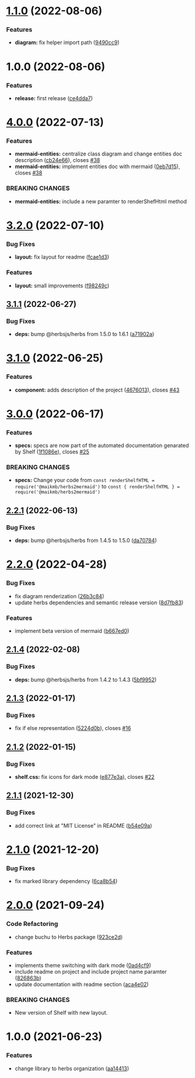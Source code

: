# [1.1.0](https://github.com/maikmb/herbs2mermaid/compare/v1.0.0...v1.1.0) (2022-08-06)


### Features

* **diagram:** fix helper import path ([9490cc9](https://github.com/maikmb/herbs2mermaid/commit/9490cc966717a66f0c040d3d986833ff68a556da))

# 1.0.0 (2022-08-06)


### Features

* **release:** first release ([ce4dda7](https://github.com/maikmb/herbs2mermaid/commit/ce4dda7ad8bcc8295794d316c8a505f993652703))

# [4.0.0](https://github.com/maikmb/herbs2mermaid/compare/v3.2.0...v4.0.0) (2022-07-13)


### Features

* **mermaid-entities:** centralize class diagram and change entities doc description ([cb24e66](https://github.com/maikmb/herbs2mermaid/commit/cb24e66ff487afa1441e8a54b3d7a15639e1b10b)), closes [#38](https://github.com/maikmb/herbs2mermaid/issues/38)
* **mermaid-entities:** implement entities doc with mermaid ([0eb7d15](https://github.com/maikmb/herbs2mermaid/commit/0eb7d15fe2965c909cc90ba2ed6252b76775403e)), closes [#38](https://github.com/maikmb/herbs2mermaid/issues/38)


### BREAKING CHANGES

* **mermaid-entities:** include a new paramter to renderShefHtml method

# [3.2.0](https://github.com/maikmb/herbs2mermaid/compare/v3.1.1...v3.2.0) (2022-07-10)


### Bug Fixes

* **layout:** fix layout for readme ([fcae1d3](https://github.com/maikmb/herbs2mermaid/commit/fcae1d3865bd3b206e62da7b46c3f16bf57bc954))


### Features

* **layout:** small improvements ([f98249c](https://github.com/maikmb/herbs2mermaid/commit/f98249ca2699e5be0b4451f35bddddf75a9a1bff))

## [3.1.1](https://github.com/maikmb/herbs2mermaid/compare/v3.1.0...v3.1.1) (2022-06-27)


### Bug Fixes

* **deps:** bump @herbsjs/herbs from 1.5.0 to 1.6.1 ([a71902a](https://github.com/maikmb/herbs2mermaid/commit/a71902a37be4f6b1f49b7c860373b984bec8a1f3))

# [3.1.0](https://github.com/maikmb/herbs2mermaid/compare/v3.0.0...v3.1.0) (2022-06-25)


### Features

* **component:** adds description of the project ([4676013](https://github.com/maikmb/herbs2mermaid/commit/4676013043b872f71910c0060f4ea96a1b98c284)), closes [#43](https://github.com/maikmb/herbs2mermaid/issues/43)

# [3.0.0](https://github.com/maikmb/herbs2mermaid/compare/v2.2.1...v3.0.0) (2022-06-17)


### Features

* **specs:** specs are now part of the automated documentation genarated by Shelf ([1f1086e](https://github.com/maikmb/herbs2mermaid/commit/1f1086ed7c35cecdfe8a4c496a304edd1ea98a9a)), closes [#25](https://github.com/maikmb/herbs2mermaid/issues/25)


### BREAKING CHANGES

* **specs:** Change your code from `const renderShelfHTML = require('@maikmb/herbs2mermaid')` to
`const { renderShelfHTML } = require('@maikmb/herbs2mermaid')`

## [2.2.1](https://github.com/maikmb/herbs2mermaid/compare/v2.2.0...v2.2.1) (2022-06-13)


### Bug Fixes

* **deps:** bump @herbsjs/herbs from 1.4.5 to 1.5.0 ([da70784](https://github.com/maikmb/herbs2mermaid/commit/da707846b4830cb29c193cfc45fda184064fefc1))

# [2.2.0](https://github.com/maikmb/herbs2mermaid/compare/v2.1.4...v2.2.0) (2022-04-28)


### Bug Fixes

* fix diagram renderization ([26b3c84](https://github.com/maikmb/herbs2mermaid/commit/26b3c8445fa98587c6987f249113623f9b68ec3a))
* update herbs dependencies and semantic release version ([8d7fb83](https://github.com/maikmb/herbs2mermaid/commit/8d7fb83c395b0d53cf07766ec88ac314742a612a))


### Features

* implement beta version of mermaid ([b667ed0](https://github.com/maikmb/herbs2mermaid/commit/b667ed07782e355fae2aac4aed80767a1a2b9b7c))

## [2.1.4](https://github.com/maikmb/herbs2mermaid/compare/v2.1.3...v2.1.4) (2022-02-08)


### Bug Fixes

* **deps:** bump @herbsjs/herbs from 1.4.2 to 1.4.3 ([5bf9952](https://github.com/maikmb/herbs2mermaid/commit/5bf9952a52bffd518cd95e43c64cebd2d34dec9f))

## [2.1.3](https://github.com/maikmb/herbs2mermaid/compare/v2.1.2...v2.1.3) (2022-01-17)


### Bug Fixes

* fix if else representation ([5224d0b](https://github.com/maikmb/herbs2mermaid/commit/5224d0bd4fcb47f750bcf22cbdd1be15a5b8fd29)), closes [#16](https://github.com/maikmb/herbs2mermaid/issues/16)

## [2.1.2](https://github.com/maikmb/herbs2mermaid/compare/v2.1.1...v2.1.2) (2022-01-15)


### Bug Fixes

* **shelf.css:** fix icons for dark mode ([e877e3a](https://github.com/maikmb/herbs2mermaid/commit/e877e3afc51517f5cc625caccb3c1de9d6ca0901)), closes [#22](https://github.com/maikmb/herbs2mermaid/issues/22)

## [2.1.1](https://github.com/maikmb/herbs2mermaid/compare/v2.1.0...v2.1.1) (2021-12-30)


### Bug Fixes

* add correct link at "MIT License" in README ([b54e09a](https://github.com/maikmb/herbs2mermaid/commit/b54e09ad2d227aab20a088459c8d58704e99d3d6))

# [2.1.0](https://github.com/maikmb/herbs2mermaid/compare/v2.0.0...v2.1.0) (2021-12-20)


### Bug Fixes

* fix marked library dependency ([6ca8b54](https://github.com/maikmb/herbs2mermaid/commit/6ca8b54984f655160fa8d94547e7452d2328192b))


# [2.0.0](https://github.com/maikmb/herbs2mermaid/compare/v1.0.0...v2.0.0) (2021-09-24)


### Code Refactoring

* change buchu to Herbs package ([923ce2d](https://github.com/maikmb/herbs2mermaid/commit/923ce2df72808ae3c7bba6a91459726a00a019c2))


### Features

* implements theme switching with dark mode ([0ad4cf9](https://github.com/maikmb/herbs2mermaid/commit/0ad4cf95664d7ea9af14cd47070eff74f24505a3))
* include readme on project and include project name paramter ([826863b](https://github.com/maikmb/herbs2mermaid/commit/826863be4f24664c2ee6ffae5ba538afdde41315))
* update documentation with readme section ([aca4e02](https://github.com/maikmb/herbs2mermaid/commit/aca4e0225e4d823cb56a099558cfb81b9eb80696))


### BREAKING CHANGES

* New version of Shelf with new layout.

# 1.0.0 (2021-06-23)


### Features

* change library to herbs organization ([aa14413](https://github.com/maikmb/herbs2mermaid/commit/aa14413fffe53206218a0a6a43e7a683a37ada31))
